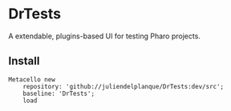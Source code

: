 # DrTests
A extendable, plugins-based UI for testing Pharo projects.

## Install

```smalltalk
Metacello new
	repository: 'github://juliendelplanque/DrTests:dev/src';
	baseline: 'DrTests';
	load
```
